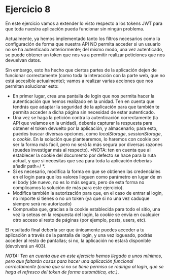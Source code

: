 # Ejercicio 8

En este ejercicio vamos a extender lo visto respecto a los tokens JWT para que toda nuestra aplicación pueda funcionar sin ningún problema.

Actualmente, ya hemos implementado tanto los filtros necesarios como la configuración de forma que nuestra API NO permita acceder si un usuario no se ha autenticado anteriormente; del mismo modo, una vez autenticado, se puede obtener un token que nos va a permitir realizar peticiones que nos devuelvan datos.

Sin embargo, esto ha hecho que ciertas partes de la aplicación dejen de funcionar correctamente (como toda la interacción con la parte web, que no está accesible actualmente); vamos a realizar varias acciones que nos permitan solucionar esto:

- En primer lugar, crea una pantalla de login que nos permita hacer la autenticación que hemos realizado en la unidad. Ten en cuenta que tendrás que adaptar la seguridad de la aplicación para que también te permita acceder a dicha página sin necesidad de estar autenticado.
- Una vez se haga la petición contra la autenticación correctamente (la API que veíamos en la unidad), deberás capturar la respuesta para obtener el token devuelto por la aplicación, y almacenarlo; para esto, puedes buscar diversas opciones, como *localStorage*, *sessionStorage*, o *cookie*. En la solución que plantearemos, lo haremos con cookie por ser la forma más fácil, pero no será la más segura por diversas razones (puedes investigar más al respecto). *NOTA: ten en cuenta que al establecer la cookie del documento por defecto se hace para la ruta actual, y que si necesitas que sea para toda la aplicación deberías añadir path=/ *.
- Si es necesario, modifica la forma en que se obtienen las credenciales en el login para que los valores lleguen como parámetro en lugar de en el body (de nuevo, no es lo más seguro, pero de esta forma no complicamos la solución de más para este ejercicio).
- Modifica también la autorización para que, en el caso de entrar al login, no importe si tienes o no un token (ya que si no una vez caduque siempre será no autorizado)
- Comprueba que, gracias a la cookie establecida para todo el sitio, una vez la seteas en la respuesta del login, la cookie se envía en cualquier otro acceso al resto de páginas (por ejemplo, posts, users, etc).

El resultado final debería ser que únicamente puedes acceder a tu aplicación a través de la pantalla de login, y una vez logueado, podrás acceder al resto de pantallas; si no, la aplicación no estará disponible (devolverá un 403).

*NOTA: Ten en cuenta que en este ejercicio hemos llegado a unos mínimos, pero que faltarán cosas para hacer una aplicación funcional correctamente (como que si no se tiene permiso se rediriga al login, que se haga el refresco del token de forma automática, etc.)*.
